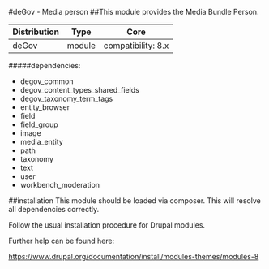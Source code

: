 #deGov - Media person
##This module provides the Media Bundle Person.

Distribution | Type | Core
--- | --- | ---
deGov | module |  compatibility: 8.x

#####dependencies:
  - degov_common
  - degov_content_types_shared_fields
  - degov_taxonomy_term_tags
  - entity_browser
  - field
  - field_group
  - image
  - media_entity
  - path
  - taxonomy
  - text
  - user
  - workbench_moderation

##installation
This module should be loaded via composer. This will resolve all dependencies correctly.

Follow the usual installation procedure for Drupal modules.

Further help can be found here:

https://www.drupal.org/documentation/install/modules-themes/modules-8
